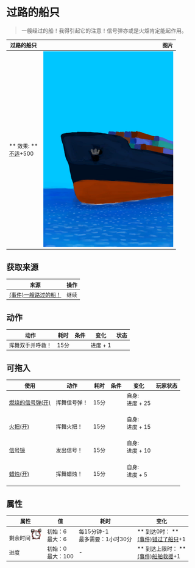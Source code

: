 # 过路的船只  
> 一艘经过的船！我得引起它的注意！信号弹亦或是火炬肯定能起作用。  
  
  过路的船只  |   图片   
 ----  |  ----:   
 ** 效果: **<br>[不适](Discomfort.md)+500  |  ![](Sprite/Ship.png)   
  
## 获取来源  
来源  |  操作  
----  |  ----  
[(事件)一艘路过的船！](Event_Raft_PassingShip.md)  |  继续  
## 动作  
动作  |  耗时  |  条件  |  变化  |  状态  
----  |  ----  |  ----  |  ----  |  ----  
挥舞双手并呼救！<br>  |  15分  |    |  进度 + 1<br>  |    
## 可拖入  
使用  |  动作  |  耗时  |  条件  |  变化  |  玩家状态  
----  |  ----  |  ----  |  ----  |  ----  |  ----  
[燃烧的信号弹(开)](FlareHandOn.md)  |  挥舞信号弹！  |  15分  |    |  自身:<br>进度 + 25<br><br>  |    
[火把(开)](TorchOn.md)  |  挥舞火把！  |  15分  |    |  自身:<br>进度 + 15<br><br>  |    
[信号镜](SignalingMirror.md)  |  发出信号！  |  15分  |    |  自身:<br>进度 + 10<br><br>  |    
[蜡烛(开)](CandleOn.md)  |  挥舞蜡烛！  |  15分  |    |  自身:<br>进度 + 5<br><br>  |    
## 属性   
属性  |  值  |  耗时  |  变化  
----  |  ----  |  ----  |  ----  
剩余时间<img decoding="async" src="Sprite/AlarmClock.png" style="width:30px;">  |  初始：6<br>最大：6  |  每15分钟-1<br>最多需要：1小时30分  |  ** 到达0时： **<br>[(事件)错过了船只](Event_ShipMissed.md)+1   
进度  |  初始：0<br>最大：100  |  -  |  ** 到达上限时： **<br>[(事件)船舶救援](Event_ShipRescue.md)+1   
